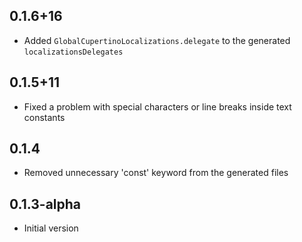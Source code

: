 ## 0.1.6+16

- Added `GlobalCupertinoLocalizations.delegate` to the generated `localizationsDelegates`

## 0.1.5+11

- Fixed a problem with special characters or line breaks inside text constants

## 0.1.4

- Removed unnecessary 'const' keyword from the generated files

## 0.1.3-alpha

- Initial version
